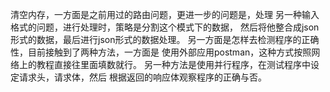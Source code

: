 清空内存，一方面是之前用过的路由问题，更进一步的问题是，处理
另一种输入格式的问题，进行处理时，策略是分割这个模式下的数据，
然后将他整合成json形式的数据，最后进行json形式的数据处理。
另一方面是怎样去检测程序的正确性，目前接触到了两种方法，一方面是
使用外部应用postman，这种方式按照网络上的教程直接往里面填数就行。
另一种方法是使用并行程序，在测试程序中设定请求头，请求体，然后
根据返回的响应体观察程序的正确与否。